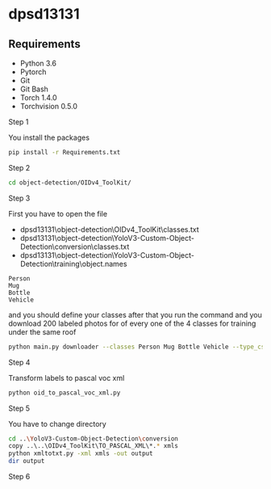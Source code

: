 # dpsd13131
## Requirements
- Python 3.6
- Pytorch 
- Git
- Git Bash
- Torch 1.4.0
- Torchvision 0.5.0


Step 1

You install the packages

```bash
pip install -r Requirements.txt
```

Step 2

```bash 
cd object-detection/OIDv4_ToolKit/
```

Step 3 

First you have to open the file 

- dpsd13131\object-detection\OIDv4_ToolKit\classes.txt 
- dpsd13131\object-detection\YoloV3-Custom-Object-Detection\conversion\classes.txt
- dpsd13131\object-detection\YoloV3-Custom-Object-Detection\training\object.names

```
Person
Mug
Bottle
Vehicle
```

and you should define your classes after that you run the command and you download 200 labeled photos for of every one of the 4 classes for training under the same roof
```bash
python main.py downloader --classes Person Mug Bottle Vehicle --type_csv train --multiclasses 1 --limit 200
```

Step 4

Transform labels to pascal voc xml
```bash
python oid_to_pascal_voc_xml.py
```

Step 5

You have to change directory

```bash
cd ..\YoloV3-Custom-Object-Detection\conversion
copy ..\..\OIDv4_ToolKit\TO_PASCAL_XML\*.* xmls
python xmltotxt.py -xml xmls -out output
dir output
```
Step 6 
